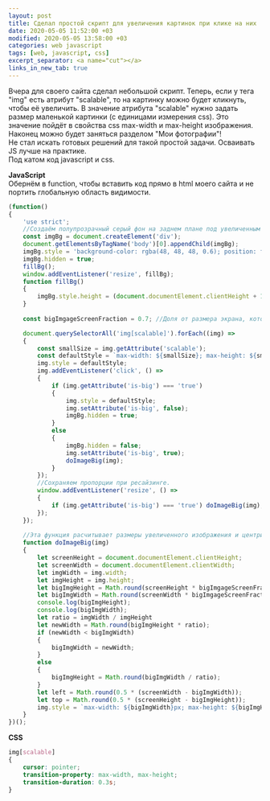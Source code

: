 ```yaml
---
layout: post
title: Сделал простой скрипт для увеличения картинок при клике на них
date: 2020-05-05 11:52:00 +03
modified: 2020-05-05 13:58:00 +03
categories: web javascript
tags: [web, javascript, css]
excerpt_separator: <a name="cut"></a>
links_in_new_tab: true
---
```

Вчера для своего сайта сделал небольшой скрипт. Теперь, если у тега "img" есть атрибут "scalable", то на картинку можно будет кликнуть, чтобы её увеличить. В значение атрибута "scalable" нужно задать размер маленькой картинки (с единицами измерения css). Это значение пойдёт в свойства css max-width и max-height изображения.  
Наконец можно будет заняться разделом "Мои фотографии"!  
Не стал искать готовых решений для такой простой задачи. Осваивать JS лучше на практике.  
Под катом код javascript и css.

<a name="cut"></a>
**JavaScript**  
Обернём в function, чтобы вставить код прямо в html моего сайта и не портить глобальную область видимости.
```javascript
(function()
{
	'use strict';
	//Создаём полупрозрачный серый фон на заднем плане под увеличенным изображением.
	const imgBg = document.createElement('div');
	document.getElementsByTagName('body')[0].appendChild(imgBg);
	imgBg.style = 'background-color: rgba(48, 48, 48, 0.6); position: fixed; top: 0px; left: 0px; width: 100%; z-index: 1';
	imgBg.hidden = true;
	fillBg();
	window.addEventListener('resize', fillBg);
	function fillBg()
	{
		imgBg.style.height = (document.documentElement.clientHeight + 100) + 'px';
	}
	
	const bigImgageScreenFraction = 0.7; //Доля от размера экрана, которую будет занимать увеличенное изображение

	document.querySelectorAll('img[scalable]').forEach((img) =>
	{
		const smallSize = img.getAttribute('scalable');
		const defaultStyle = `max-width: ${smallSize}; max-height: ${smallSize}`;
		img.style = defaultStyle;
		img.addEventListener('click', () => 
		{
			if (img.getAttribute('is-big') === 'true')
			{
				img.style = defaultStyle;
				img.setAttribute('is-big', false);
				imgBg.hidden = true;
			}
			else
			{
				imgBg.hidden = false;
				img.setAttribute('is-big', true);
				doImageBig(img);
			}
		});
		//Сохраняем пропорции при ресайзинге.
		window.addEventListener('resize', () => 
		{
			if (img.getAttribute('is-big') === 'true') doImageBig(img);
		});
	});
	
	//Эта функция расчитывает размеры увеличенного изображения и центрирует его.
	function doImageBig(img)
	{
		let screenHeight = document.documentElement.clientHeight;
		let screenWidth = document.documentElement.clientWidth;
		let imgWidth = img.width;
		let imgHeight = img.height;
		let bigImgHeight = Math.round(screenHeight * bigImgageScreenFraction);
		let bigImgWidth = Math.round(screenWidth * bigImgageScreenFraction);
		console.log(bigImgHeight);
		console.log(bigImgWidth);
		let ratio = imgWidth / imgHeight
		let newWidth = Math.round(bigImgHeight * ratio);
		if (newWidth < bigImgWidth)
		{
			bigImgWidth = newWidth;
		}
		else
		{
			bigImgHeight = Math.round(bigImgWidth / ratio);
		}
		let left = Math.round(0.5 * (screenWidth - bigImgWidth));
		let top = Math.round(0.5 * (screenHeight - bigImgHeight));
		img.style = `max-width: ${bigImgWidth}px; max-height: ${bigImgHeight}px; left: ${left}px; top: ${top}px; margin: auto; position: fixed; z-index: 2`;
	}
})();
```

**CSS**

```css
img[scalable]
{
	cursor: pointer;
	transition-property: max-width, max-height;
	transition-duration: 0.3s;
}
```